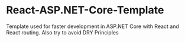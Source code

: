 # React-ASP.NET-Core-Template

Template used for faster development in ASP.NET Core with React and React routing.
Also try to avoid DRY Principles
